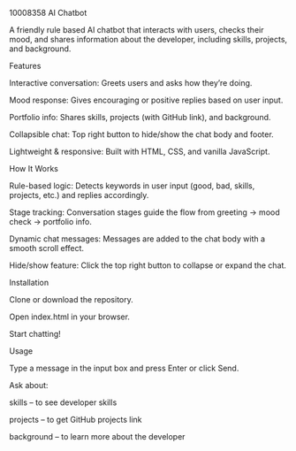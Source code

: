 10008358 AI Chatbot

A friendly rule based AI chatbot that interacts with users, checks their mood, and shares information about the developer, including skills, projects, and background.

Features

Interactive conversation: Greets users and asks how they’re doing.

Mood response: Gives encouraging or positive replies based on user input.

Portfolio info: Shares skills, projects (with GitHub link), and background.

Collapsible chat: Top right button to hide/show the chat body and footer.

Lightweight & responsive: Built with HTML, CSS, and vanilla JavaScript.

How It Works

Rule-based logic: Detects keywords in user input (good, bad, skills, projects, etc.) and replies accordingly.

Stage tracking: Conversation stages guide the flow from greeting → mood check → portfolio info.

Dynamic chat messages: Messages are added to the chat body with a smooth scroll effect.

Hide/show feature: Click the top right button to collapse or expand the chat.

Installation

Clone or download the repository.

Open index.html in your browser.

Start chatting!

Usage

Type a message in the input box and press Enter or click Send.

Ask about:

skills – to see developer skills

projects – to get GitHub projects link

background – to learn more about the developer